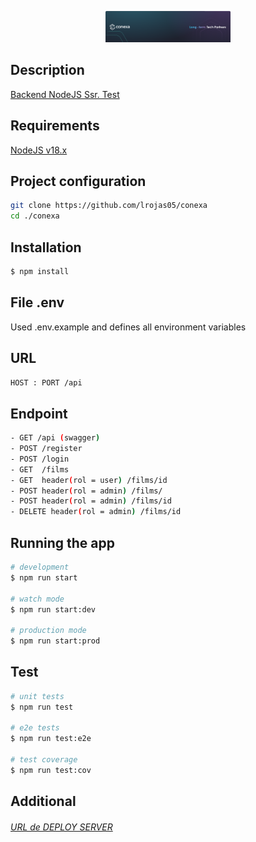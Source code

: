 <p align="center">
  <a href="https://conexa.ai/" target="blank"><img src="./imagen/Banner_Notion.png" width="200" alt="Conexa Logo" /></a>
</p>

[circleci-url]: https://conexatech.notion.site/Backend-NodeJS-Ssr-Test-d3fa3d4c614249b2afeac5d8cf98784f

## Description

[Backend NodeJS Ssr. Test](https://conexatech.notion.site/Backend-NodeJS-Ssr-Test-d3fa3d4c614249b2afeac5d8cf98784f) 

## Requirements
[NodeJS v18.x](https://nodejs.org/es)


## Project configuration
```bash
git clone https://github.com/lrojas05/conexa
cd ./conexa
```
## Installation

```bash
$ npm install
```
## File .env
Used .env.example and defines all environment variables

## URL 
```bash
HOST : PORT /api
```

## Endpoint
```bash
- GET /api (swagger)
- POST /register
- POST /login
- GET  /films
- GET  header(rol = user) /films/id
- POST header(rol = admin) /films/
- POST header(rol = admin) /films/id
- DELETE header(rol = admin) /films/id
```


## Running the app

```bash
# development
$ npm run start

# watch mode
$ npm run start:dev

# production mode
$ npm run start:prod
```

## Test

```bash
# unit tests
$ npm run test

# e2e tests
$ npm run test:e2e

# test coverage
$ npm run test:cov
```
## Additional
 ###### [URL de DEPLOY SERVER]( https://conexa-test-lrojas05.vercel.app/api)




